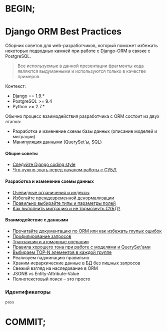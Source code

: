 # BEGIN;

# Django ORM Best Practices

Сборник советов для web-разработчиков, который поможет избежать некоторых подводных камней при работе с Django-ORM  в связке с PostgreSQL.

> Все используемые в данной презентации фрагменты кода являются выдуманными и используются только в качестве примеров.

Контекст:

* Django == 1.9.*
* PostgreSQL >= 9.4
* Python >= 2.7.*

Обычно процесс взаимодействия разработчика с ORM состоит из двух этапов:

* Разработка и изменение схемы базы данных (описание моделей и миграции)
* Манипуляция данными (QuerySet'ы, SQL)

#### Общие советы

* [Следуйте Django coding style](follow-coding-style.md)
* [Что нужно знать перед началом работы с СУБД](relational-model-basics.md)

#### Разработка и изменение схемы данных

* [Очевидные ограничения и индексы](indexes-and-constraints.md)
* [Избегайте преждевременной денормализации](denormalization.md)
* [Правильно выбирайте типы и параметры полей](field-types.md)
* [Как выполнить миграцию и не тормознуть СУБД?](do-migrations-right.md)

#### Взаимодействие с данными

* [Прочитайте документацию по ORM или как избежать глупых ошибок](common-orm-pitfalls.md)
* [Профилирование запросов](know-your-queries.md)
* [Транзакции и атомарные операции](transaction-and-atomic.md)
* [Правила хорошего тона при работе с моделями и QuerySet'ами](queryset-tips-and-tricks.md)
* [Выбираем TOP-N элементов в каждой группе](top-n-items.md)
* Реализуем паджинацию правильно
* Храним иерархические данные в БД без лишных запросов
* Свежий взгляд на наследование в ORM
* JSONB vs Entity-Attribute-Value
* Полнотекстовый поиск – это просто

### Идентификаторы

`pass`

# COMMIT;
